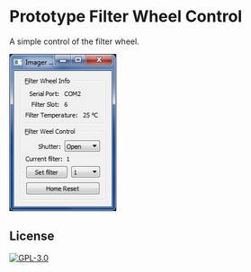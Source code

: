 # Prototype Filter Wheel Control

A simple control of the filter wheel.

![Prototype Filter Wheel Control](https://github.com/pliniopereira/prototype-Filter-Wheel-Control/blob/master/prototype_img.png)

## License

[![GPL-3.0](https://www.gnu.org/graphics/gplv3-127x51.png)](https://www.gnu.org/licenses/quick-guide-gplv3.html)